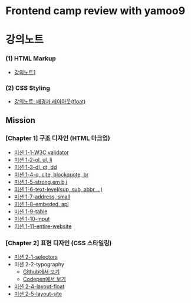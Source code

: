 # Frontend camp review with yamoo9

# 강의노트
### (1) HTML Markup
* [강의노트1](https://github.com/girin-dev/frontend-yamoo9-reviewer/blob/master/1.%20HTML(markup).md)
### (2) CSS Styling
* [강의노트: 배경과 레이아웃(float)](https://github.com/girin-dev/frontend-yamoo9-reviewer/blob/master/2.%20CSS(styling).md)

## Mission
### [Chapter 1] 구조 디자인 (HTML 마크업)
* [미션 1-1-W3C validator](https://github.com/girin-dev/frontend-yamoo9-reviewer/blob/master/1-html-missions/1-1-validate-markup.md)
* [미션 1-2-ol, ul, li](https://github.com/girin-dev/frontend-yamoo9-reviewer/blob/master/1-html-missions/1-2-markup-ol%2Cul%2Cli.html)
* [미션 1-3-dl, dt, dd](https://github.com/girin-dev/frontend-yamoo9-reviewer/blob/master/1-html-missions/1-3-markup-dl%2Cdt%2Cdd.html)
* [미션 1-4-q, cite, blockquote, br](https://github.com/girin-dev/frontend-yamoo9-reviewer/blob/master/1-html-missions/1-4-markup-q%2Ccite%2Cblockquote%2Cbr.html)
* [미션 1-5-strong,em,b,i](https://github.com/girin-dev/frontend-yamoo9-reviewer/blob/master/1-html-missions/1-5-markup-strong%2Cem%2Cb%2Ci.html)
* [미션 1-6-text-level(sup, sub, abbr ...)](https://github.com/girin-dev/frontend-yamoo9-reviewer/blob/master/1-html-missions/1-6-markup-text-level.html)
* [미션 1-7-address, small](https://github.com/girin-dev/frontend-yamoo9-reviewer/blob/master/1-html-missions/1-7-markup-address%2Csmall.html)
* [미션 1-8-embeded, api](https://github.com/girin-dev/frontend-yamoo9-reviewer/blob/master/1-html-missions/1-8-markup-embeded%2Capi.html)
* [미션 1-9-table](https://github.com/girin-dev/frontend-yamoo9-reviewer/blob/master/1-html-missions/1-9-markup-table.html)
* [미션 1-10-input](https://github.com/girin-dev/frontend-yamoo9-reviewer/blob/master/1-html-missions/1-10-markup-input.html)
* [미션 1-11-entire-website](https://github.com/girin-dev/frontend-yamoo9-reviewer/blob/master/1-html-missions/1-11-markup-entire-website.html)

### [Chapter 2] 표현 디자인 (CSS 스타일링)
* [미션 2-1-selectors](https://github.com/girin-dev/frontend-yamoo9-reviewer/blob/master/2-css-missions/2-1-selectors/2-1-selectors.md)
* 미션 2-2-typography 
    * [Github에서 보기](https://github.com/girin-dev/frontend-yamoo9-reviewer/tree/master/2-css-missions/2-2-typograph)
    * [Codepen에서 보기](https://codepen.io/kw8799/pen/BrdXYe)
* [미션 2-4-layout-float](https://github.com/girin-dev/frontend-yamoo9-reviewer/tree/master/2-css-missions/2-4-layout-float)
* [미션 2-5-layout-site](https://github.com/girin-dev/frontend-yamoo9-reviewer/tree/master/2-css-missions/2-5-layout-site)